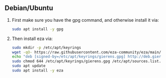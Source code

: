 ## Debian/Ubuntu

1. First make sure you have the gpg command, and otherwise install it via:

   ```sh
   sudo apt install -y gpg
   ```

2. Then install eza via:
   ```sh
   sudo mkdir -p /etc/apt/keyrings
   wget -qO- https://raw.githubusercontent.com/eza-community/eza/main/deb.asc | sudo gpg --dearmor -o /etc/apt/keyrings/gierens.gpg
   echo "deb [signed-by=/etc/apt/keyrings/gierens.gpg] http://deb.gierens.de stable main" | sudo tee /etc/apt/sources.list.d/gierens.list
   sudo chmod 644 /etc/apt/keyrings/gierens.gpg /etc/apt/sources.list.d/gierens.list
   sudo apt update
   sudo apt install -y eza
   ```
